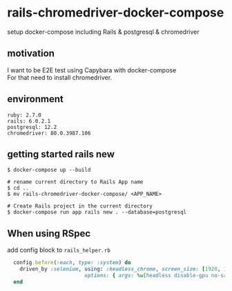 # rails-chromedriver-docker-compose
setup docker-compose including Rails & postgresql & chromedriver 

## motivation

I want to be E2E test using Capybara with docker-compose  
For that need to install chromedriver. 

## environment

```shell script
ruby: 2.7.0
rails: 6.0.2.1
postgresql: 12.2
chromedriver: 80.0.3987.106
```

## getting started rails new

```shell script
$ docker-compose up --build

# rename current directory to Rails App name
$ cd ..
$ mv rails-chromedriver-docker-compose/ <APP_NAME> 

# Create Rails project in the current directory
$ docker-compose run app rails new . --database=postgresql
```

## When using RSpec

add config block to `rails_helper.rb`

```ruby
  config.before(:each, type: :system) do
    driven_by :selenium, using: :headless_chrome, screen_size: [1920, 1080],
                         options: { args: %w[headless disable-gpu no-sandbox disable-dev-shm-usage] }
  end
```
